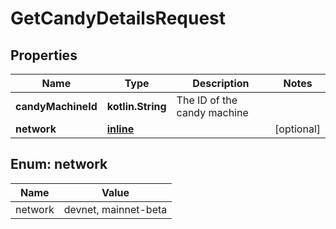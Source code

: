 
# GetCandyDetailsRequest

## Properties
Name | Type | Description | Notes
------------ | ------------- | ------------- | -------------
**candyMachineId** | **kotlin.String** | The ID of the candy machine  | 
**network** | [**inline**](#Network) |  |  [optional]


<a name="Network"></a>
## Enum: network
Name | Value
---- | -----
network | devnet, mainnet-beta



